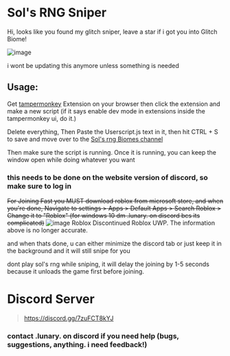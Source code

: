# Sol's RNG Sniper
Hi, looks like you found my glitch sniper, leave a star if i got you into Glitch Biome!

![image](https://github.com/user-attachments/assets/20e71a2e-2722-4903-8829-941df09cf11f)

i wont be updating this anymore unless something is needed 
## Usage:   
Get [tampermonkey](https://www.tampermonkey.net/) Extension on your browser then click the extension and make a new script (if it says enable dev mode in extensions inside the tampermonkey ui, do it.)

Delete everything, Then Paste the Userscript.js text in it, then hit CTRL + S to save and move over to the [Sol's rng Biomes channel](https://discord.com/channels/1186570213077041233/1282542323590496277) 

Then make sure the script is running. Once it is running, you can keep the window open while doing whatever you want 

### this needs to be done on the website version of discord, so make sure to log in 

~~For Joining Fast you MUST download roblox from microsoft store, and when you're done, Navigate to settings > Apps > Default Apps > Search Roblox > Change it to "Roblox" (for windows 10 dm .lunary. on discord bcs its complicated)~~
![image](https://github.com/user-attachments/assets/5e44fb71-b82e-45a3-a1fa-d6ee7138dbab)
Roblox Discontinued Roblox UWP. The information above is no longer accurate.

and when thats done, u can either minimize the discord tab or just keep it in the background and it will still snipe for you

dont play sol's rng while sniping, it will delay the joining by 1-5 seconds because it unloads the game first before joining.

# Discord Server
> https://discord.gg/7zuFCT8kYJ

### contact .lunary. on discord if you need help (bugs, suggestions, anything. i need feedback!)
